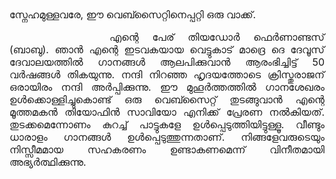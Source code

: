 <div style="font-size: 1rem;">
<p>സ്നേഹമുള്ളവരേ, ഈ വെബ്സൈറ്റിനെപ്പറ്റി ഒരു വാക്ക്.<p>

<p style="text-indent: 10rem; text-align: justify;">എന്റെ പേര് തിയഡോർ ഫെർണാണ്ടസ് (ബാബു). ഞാൻ എന്റെ ഇടവകയായ വെട്ടുകാട് മാദ്രെ ദെ ദേവൂസ് ദേവാലയത്തിൽ ഗാനങ്ങൾ ആലപിക്കുവാൻ ആരംഭിച്ചിട്ട് 50 വർഷങ്ങൾ തികയുന്നു. നന്ദി നിറഞ്ഞ ഹൃദയത്തോടെ ക്രിസ്തുരാജന് ഒരായിരം നന്ദി അർപ്പിക്കുന്നു. ഈ മുഹൂർത്തത്തിൽ ഗാനശേഖരം ഉൾക്കൊള്ളിച്ചുകൊണ്ട് ഒരു വെബ്സൈറ്റ് തുടങ്ങുവാൻ എന്റെ മൂത്തമകൻ തിയോഫിൻ സാവിയോ എനിക്ക് പ്രേരണ നൽകിയത്. തുടക്കമെന്നോണം കുറച്ച് പാട്ടുകളേ ഉൾപ്പെടുത്തിയിട്ടുള്ളൂ. വീണ്ടും ധാരാളം ഗാനങ്ങൾ ഉൾപ്പെടുത്തുന്നതാണ്. നിങ്ങളേവരുടെയും നിസ്സീമമായ സഹകരണം ഉണ്ടാകണമെന്ന് വിനീതമായി അഭ്യർത്ഥിക്കുന്നു. 
</div>
